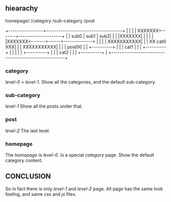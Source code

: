 ## hiearachy

homepage/
	/category
		/sub-category
			/post

+-----------------+-------------------------------------+
|                 |                                     |
|                  XXXXXXX+-------+---------------------+
|                 |  sub0 |  sub1 |  sub2|              |
|                 |XXXXXXX|       |      |              |
|                 |XXXXXXX+-------+------+--------------+
|                 |                                     |
|      XXXXXXXXXXX|                                     |
|      XX cat0 XXX|                                     |
|      XXXXXXXXXXX|                                     |
|                 |          post00                     |
|      +----------+                                     |
|      |  cat1    |                                     |
|      +----------+                                     |
|                 |                                     |
|      +----------+                                     |
|      |  cat2    |                                     |
|      +----------+                                     |
+-------------------------------------------------------+

### category
*level-0* = *level-1*.
Show all the categories, and the default sub-category.

### sub-category
*level-1*
Show all the posts under that.

### post
*level-2*
The last level.

### homepage
The *homepage* is *level-0*.
Is a special *category* page.
Show the default category content.


## CONCLUSION
So in fact there is only *level-1* and *level-2* page.
All page has the same look feeling, and same *css* and *js* files.
